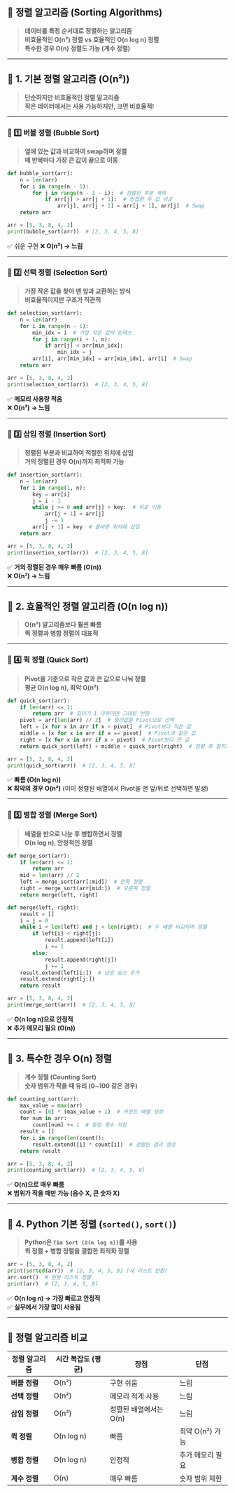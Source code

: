 ## 📌 **정렬 알고리즘 (Sorting Algorithms)**

> **데이터를 특정 순서대로 정렬하는 알고리즘**  
> **비효율적인 O(n²) 정렬 vs 효율적인 O(n log n) 정렬**  
> **특수한 경우 O(n) 정렬도 가능 (계수 정렬)**

---

## **📌 1. 기본 정렬 알고리즘 (O(n²))**

> **단순하지만 비효율적인 정렬 알고리즘**  
> **작은 데이터에서는 사용 가능하지만, 크면 비효율적!**
> 
---

### **🔹 1️⃣ 버블 정렬 (Bubble Sort)**

> **옆에 있는 값과 비교하여 swap하며 정렬**  
> **매 반복마다 가장 큰 값이 끝으로 이동**

```python
def bubble_sort(arr):
    n = len(arr)
    for i in range(n - 1):
        for j in range(n - 1 - i):  # 정렬된 부분 제외
            if arr[j] > arr[j + 1]:  # 인접한 두 값 비교
                arr[j], arr[j + 1] = arr[j + 1], arr[j]  # Swap
    return arr

arr = [5, 3, 8, 4, 2]
print(bubble_sort(arr))  # [2, 3, 4, 5, 8]

```
✅ 쉬운 구현
❌ **O(n²) → 느림**


--------------------------

### **🔹 2️⃣ 선택 정렬 (Selection Sort)**

> **가장 작은 값을 찾아 맨 앞과 교환하는 방식**  
> **비효율적이지만 구조가 직관적**

```python
def selection_sort(arr):
    n = len(arr)
    for i in range(n - 1):
        min_idx = i  # 가장 작은 값의 인덱스
        for j in range(i + 1, n):
            if arr[j] < arr[min_idx]:
                min_idx = j
        arr[i], arr[min_idx] = arr[min_idx], arr[i]  # Swap
    return arr

arr = [5, 3, 8, 4, 2]
print(selection_sort(arr))  # [2, 3, 4, 5, 8]

```
✅ **메모리 사용량 적음**  
❌ **O(n²) → 느림**


-------------

### **🔹 3️⃣ 삽입 정렬 (Insertion Sort)**

> **정렬된 부분과 비교하여 적절한 위치에 삽입**  
> **거의 정렬된 경우 O(n)까지 최적화 가능**

```python
def insertion_sort(arr):
    n = len(arr)
    for i in range(1, n):
        key = arr[i]
        j = i - 1
        while j >= 0 and arr[j] > key:  # 뒤로 이동
            arr[j + 1] = arr[j]
            j -= 1
        arr[j + 1] = key  # 올바른 위치에 삽입
    return arr

arr = [5, 3, 8, 4, 2]
print(insertion_sort(arr))  # [2, 3, 4, 5, 8]

```
✅ **거의 정렬된 경우 매우 빠름 (O(n))**  
❌ **O(n²) → 느림**


-----

## **📌 2. 효율적인 정렬 알고리즘 (O(n log n))**

> **O(n²) 알고리즘보다 훨씬 빠름**  
> **퀵 정렬과 병합 정렬이 대표적**


----
### **🔹 4️⃣ 퀵 정렬 (Quick Sort)**

> **Pivot을 기준으로 작은 값과 큰 값으로 나눠 정렬**  
> **평균 O(n log n), 최악 O(n²)**

```python
def quick_sort(arr):
    if len(arr) <= 1:
        return arr  # 길이가 1 이하이면 그대로 반환
    pivot = arr[len(arr) // 2]  # 중간값을 Pivot으로 선택
    left = [x for x in arr if x < pivot]  # Pivot보다 작은 값
    middle = [x for x in arr if x == pivot]  # Pivot과 같은 값
    right = [x for x in arr if x > pivot]  # Pivot보다 큰 값
    return quick_sort(left) + middle + quick_sort(right)  # 정렬 후 합치기

arr = [5, 3, 8, 4, 2]
print(quick_sort(arr))  # [2, 3, 4, 5, 8]

```

✅ **빠름 (O(n log n))**  
❌ **최악의 경우 O(n²)** (이미 정렬된 배열에서 Pivot을 맨 앞/뒤로 선택하면 발생)


----
### **🔹 5️⃣ 병합 정렬 (Merge Sort)**

> **배열을 반으로 나눈 후 병합하면서 정렬**  
> **O(n log n), 안정적인 정렬**

```python
def merge_sort(arr):
    if len(arr) <= 1:
        return arr
    mid = len(arr) // 2
    left = merge_sort(arr[:mid])  # 왼쪽 정렬
    right = merge_sort(arr[mid:])  # 오른쪽 정렬
    return merge(left, right)

def merge(left, right):
    result = []
    i = j = 0
    while i < len(left) and j < len(right):  # 두 배열 비교하며 정렬
        if left[i] < right[j]:
            result.append(left[i])
            i += 1
        else:
            result.append(right[j])
            j += 1
    result.extend(left[i:])  # 남은 요소 추가
    result.extend(right[j:])
    return result

arr = [5, 3, 8, 4, 2]
print(merge_sort(arr))  # [2, 3, 4, 5, 8]

```
✅ **O(n log n)으로 안정적**  
❌ **추가 메모리 필요 (O(n))**



---

## **📌 3. 특수한 경우 O(n) 정렬**

> **계수 정렬 (Counting Sort)**  
> **숫자 범위가 작을 때 유리 (0~100 같은 경우)**

```python
def counting_sort(arr):
    max_value = max(arr)
    count = [0] * (max_value + 1)  # 카운트 배열 생성
    for num in arr:
        count[num] += 1  # 등장 횟수 저장
    result = []
    for i in range(len(count)):
        result.extend([i] * count[i])  # 정렬된 결과 생성
    return result

arr = [5, 3, 8, 4, 2]
print(counting_sort(arr))  # [2, 3, 4, 5, 8]

```
✅ **O(n)으로 매우 빠름**  
❌ **범위가 작을 때만 가능 (음수 X, 큰 숫자 X)**


----
## **📌 4. Python 기본 정렬 (`sorted()`, `sort()`)**

> **Python은 `Tim Sort (O(n log n))`를 사용**  
> **퀵 정렬 + 병합 정렬을 결합한 최적화 정렬**

```python
arr = [5, 3, 8, 4, 2]
print(sorted(arr))  # [2, 3, 4, 5, 8] (새 리스트 반환)
arr.sort()  # 원본 리스트 정렬
print(arr)  # [2, 3, 4, 5, 8]
```
✅ **O(n log n) → 가장 빠르고 안정적**  
✅ **실무에서 가장 많이 사용됨**


------
## 🚀 **정렬 알고리즘 비교**

| 정렬 알고리즘   | 시간 복잡도 (평균) | 장점             | 단점          |
| --------- | ----------- | -------------- | ----------- |
| **버블 정렬** | O(n²)       | 구현 쉬움          | 느림          |
| **선택 정렬** | O(n²)       | 메모리 적게 사용      | 느림          |
| **삽입 정렬** | O(n²)       | 정렬된 배열에서는 O(n) | 느림          |
| **퀵 정렬**  | O(n log n)  | 빠름             | 최악 O(n²) 가능 |
| **병합 정렬** | O(n log n)  | 안정적            | 추가 메모리 필요   |
| **계수 정렬** | O(n)        | 매우 빠름          | 숫자 범위 제한    |











